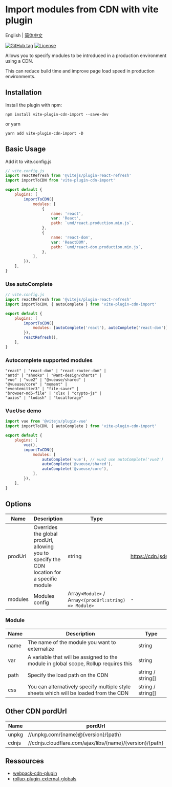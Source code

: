 # Import modules from CDN with vite plugin

English | [简体中文](README.zh-CN.md)

[![GitHub tag](https://img.shields.io/github/tag/MMF-FE/vite-plugin-cdn-import.svg)](https://github.com/MMF-FE/vite-plugin-cdn-import/releases)
[![License](https://img.shields.io/github/license/SafdarJamal/vite-template-react)](https://github.com/MMF-FE/vite-plugin-cdn-import/blob/master/LICENSE)

Allows you to specify modules to be introduced in a production environment using a CDN.

This can reduce build time and improve page load speed in production environments.

## Installation

Install the plugin with npm:

```
npm install vite-plugin-cdn-import --save-dev
```

or yarn

```
yarn add vite-plugin-cdn-import -D
```

## Basic Usage

Add it to vite.config.js

```js
// vite.config.js
import reactRefresh from '@vitejs/plugin-react-refresh'
import importToCDN from 'vite-plugin-cdn-import'

export default {
    plugins: [
        importToCDN({
            modules: [
                {
                    name: 'react',
                    var: 'React',
                    path: `umd/react.production.min.js`,
                },
                {
                    name: 'react-dom',
                    var: 'ReactDOM',
                    path: `umd/react-dom.production.min.js`,
                },
            ],
        }),
    ],
}
```

### Use autoComplete

```js
// vite.config.js
import reactRefresh from '@vitejs/plugin-react-refresh'
import importToCDN, { autoComplete } from 'vite-plugin-cdn-import'

export default {
    plugins: [
        importToCDN({
            modules: [autoComplete('react'), autoComplete('react-dom')],
        }),
        reactRefresh(),
    ],
}
```

### Autocomplete supported modules

```
"react" | "react-dom" | "react-router-dom" |
"antd" | "ahooks" | "@ant-design/charts" |
"vue" | "vue2" | "@vueuse/shared" |
"@vueuse/core" | "moment" |
"eventemitter3" | "file-saver" |
"browser-md5-file" | "xlsx | "crypto-js" |
"axios" | "lodash" | "localforage"
```

### VueUse demo

```js
import vue from '@vitejs/plugin-vue'
import importToCDN, { autoComplete } from 'vite-plugin-cdn-import'

export default {
    plugins: [
        vue(),
        importToCDN({
            modules: [
                autoComplete('vue'), // vue2 use autoComplete('vue2')
                autoComplete('@vueuse/shared'),
                autoComplete('@vueuse/core'),
            ],
        }),
    ],
}
```

## Options

| Name    | Description                                                                                  | Type                                                  | Default                                                |
| ------- | -------------------------------------------------------------------------------------------- | ----------------------------------------------------- | ------------------------------------------------------ |
| prodUrl | Overrides the global prodUrl, allowing you to specify the CDN location for a specific module | string                                                | <https://cdn.jsdelivr.net/npm/{name}@{version}/{path}> |
| modules | Modules config                                                                               | Array`<Module>` / Array`<(prodUrl:string) => Module>` | -                                                      |

### Module

| Name | Description                                                                           | Type              |
| ---- | ------------------------------------------------------------------------------------- | ----------------- |
| name | The name of the module you want to externalize                                        | string            |
| var  | A variable that will be assigned to the module in global scope, Rollup requires this  | string            |
| path | Specify the load path on the CDN                                                      | string / string[] |
| css  | You can alternatively specify multiple style sheets which will be loaded from the CDN | string / string[] |

## Other CDN pordUrl

| Name  | pordUrl                                                  |
| ----- | -------------------------------------------------------- |
| unpkg | //unpkg.com/{name}@{version}/{path}                      |
| cdnjs | //cdnjs.cloudflare.com/ajax/libs/{name}/{version}/{path} |

## Ressources

-   [webpack-cdn-plugin](https://github.com/shirotech/webpack-cdn-plugin)
-   [rollup-plugin-external-globals](https://github.com/eight04/rollup-plugin-external-globals)
